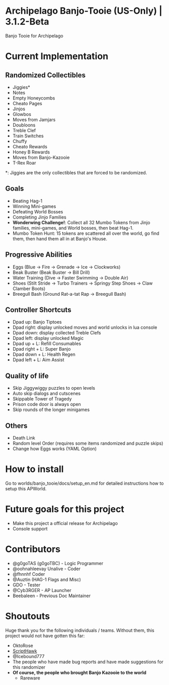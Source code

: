 # Archipelago Banjo-Tooie (US-Only) | 3.1.2-Beta
Banjo Tooie for Archipelago 

# Current Implementation
## Randomized Collectibles
- Jiggies*
- Notes
- Empty Honeycombs
- Cheato Pages
- Jinjos
- Glowbos
- Moves from Jamjars
- Doubloons
- Treble Clef
- Train Switches
- Chuffy
- Cheato Rewards
- Honey B Rewards
- Moves from Banjo-Kazooie
- T-Rex Roar

\*: Jiggies are the only collectibles that are forced to be randomized.

## Goals
- Beating Hag-1
- Winning Mini-games
- Defeating World Bosses
- Completing Jinjo Families
- <b>Wonderwing Challenge!</b>: Collect all 32 Mumbo Tokens from Jinjo families, mini-games, and World bosses, then beat Hag-1.
- Mumbo Token Hunt: 15 tokens are scattered all over the world, go find them, then hand them all in at Banjo's House.

## Progressive Abilities
- Eggs (Blue -> Fire -> Grenade -> Ice -> Clockworks)
- Beak Buster (Beak Buster -> Bill Drill)
- Water Training (Dive -> Faster Swimming -> Double Air)
- Shoes (Stilt Stride -> Turbo Trainers -> Springy Step Shoes -> Claw Clamber Boots)
- Breegull Bash (Ground Rat-a-tat Rap -> Breegull Bash)

## Controller Shortcuts
 - Dpad up: Banjo Tiptoes
 - Dpad right: display unlocked moves and world unlocks in lua console
 - Dpad down: display collected Treble Clefs
 - Dpad left: display unlocked Magic
 - Dpad up + L: Refill Consumables
 - Dpad right + L: Super Banjo
 - Dpad down + L: Health Regen
 - Dpad left + L: Aim Assist 

## Quality of life
- Skip Jiggywiggy puzzles to open levels
- Auto skip dialogs and cutscenes
- Skippable Tower of Tragedy
- Prison code door is always open
- Skip rounds of the longer minigames

## Others
- Death Link
- Random level Order (requires some items randomized and puzzle skips)
- Change how Eggs works (YAML Option)

# How to install
Go to worlds/banjo_tooie/docs/setup_en.md for detailed instructions how to setup this APWorld.

# Future goals for this project
- Make this project a official release for Archipelago 
- Console support

# Contributors
 - @g0goTAS (g0goTBC) - Logic Programmer
 - @oohnahleevay Unalive - Coder
 - @fhnnhf Coder
 - @Auztin (HAG-1 Flags and Misc)
 - GDO - Tester
 - @Cyb3RGER - AP Launcher
 - Beebaleen - Previous Doc Maintainer

# Shoutouts
Huge thank you for the following individuals / teams. Without them, this project would not have gotten this far:
 -  OktoRose
 - <a href='https://github.com/Isotarge/ScriptHawk'>ScriptHawk</a>
 - @Icebound777
 - The people who have made bug reports and have made suggestions for this randomizer
 - **Of course, the people who brought Banjo Kazooie to the world**
    - Rareware